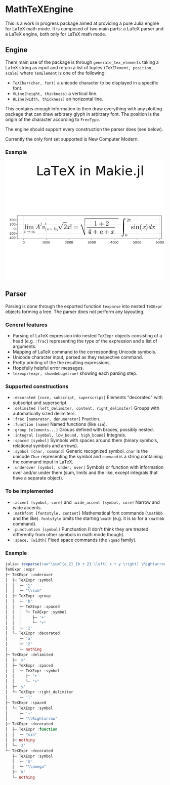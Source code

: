 # MathTeXEngine

This is a work in progress package aimed at providing a pure Julia engine for LaTeX math mode. It is composed of two main parts: a LaTeX parser and a LaTeX engine, both only for LaTeX math mode.

## Engine

Them main use of the package is through `generate_tex_elements` taking a LaTeX string as input and return a list of tuples `(TeXElement, position, scale)` where `TeXElement` is one of the following:

- `TeXChar(char, font)` a unicode character to be displayed in a specific font.
- `VLine(height, thickness)` a vertical line.
- `HLine(width, thickness)` an horizontal line.

This contains enough information to then draw everything with any plotting package that can draw arbitrary glyph in arbitrary font. The position is the origin of the character according to `FreeType`.

The engine should support every construction the parser does (see below).

Currently the only font set supported is New Computer Modern.

### Example

![Example](example.png)

## Parser

Parsing is done through the exported function `texparse` into nested `TeXExpr` objects forming a tree. The parser does not perform any layouting.

### General features
- Parsing of LaTeX expression into nested `TeXExpr` objects consisting of a head (e.g. `:frac`) representing the type of the expression and a list of arguments.
- Mapping of LaTeX command to the corresponding Unicode symbols.
- Unicode character input, parsed as they respective command.
- Pretty printing of the the resulting expressions.
- Hopefully helpful error messages.
- `texexpr(expr, showdebug=true)` showing each parsing step.

### Supported constructions
- `:decorated [core, subscript, superscript]` Elements "decorated" with subscript and superscript.
- `:delimited [left_delimiter, content, right_delimiter]` Groups with automatically sized delimiters.
- `:frac [numerator, denumerator]` Fraction.
- `:function [name]` Named functions (like `sin`).
- `:group [elements...]` Groups defined with braces, possibly nested.
- `:integral [symbol, low_bound, high_bound]` Integrals.
- `:spaced [symbol]` Symbols with spaces around them (binary symbols, relational symbols and arrows).
- `:symbol [char, command]` Generic recognized symbol. `char` is the unicode `Char` representing the symbol and `command` is a string containing the command input in LaTeX.
- `:underover [symbol, under, over]` Symbols or function with information over and/or under them (sum, limits and the like, except integrals that have a separate object).

### To be implemented
- `:accent [symbol, core]` and `:wide_accent [symbol, core]` Narrow and wide accents.
- `:mathfont [fontstyle, content]` Mathematical font commands (`\mathbb` and the like). `fontstyle` omits the starting `\math` (e.g. it is `bb` for a `\mathbb` command).
- `:punctuation [symbol]` Punctuation (I don't think they are treated differently from other symbols in math mode though).
- `:space, [width]` Fixed space commands (the `\quad` family).


### Example

```julia
julia> texparse(raw"\sum^{a_2}_{b + 2} \left[ x + y \right] \Rightarrow \sin^2 ω_k")
TeXExpr :expr
├─ TeXExpr :underover   
│  ├─ TeXExpr :symbol   
│  │  ├─ '∑'
│  │  └─ "\\sum"        
│  ├─ TeXExpr :group    
│  │  ├─ 'b'
│  │  ├─ TeXExpr :spaced
│  │  │  └─ TeXExpr :symbol
│  │  │     ├─ '+'
│  │  │     └─ "+"
│  │  └─ '2'
│  └─ TeXExpr :decorated   
│     ├─ 'a'
│     ├─ '2'
│     └─ nothing
├─ TeXExpr :delimited      
│  ├─ 'x'
│  ├─ TeXExpr :spaced
│  │  └─ TeXExpr :symbol
│  │     ├─ '+'
│  │     └─ "+"
│  ├─ 'y'
│  └─ TeXExpr :right_delimiter
│     └─ ']'
├─ TeXExpr :spaced
│  └─ TeXExpr :symbol
│     ├─ '⇒'
│     └─ "\\Rightarrow"
├─ TeXExpr :decorated
│  ├─ TeXExpr :function
│  │  └─ "sin"
│  ├─ nothing
│  └─ '2'
└─ TeXExpr :decorated
   ├─ TeXExpr :symbol
   │  ├─ 'ω'
   │  └─ "\\omega"
   ├─ 'k'
   └─ nothing
```
